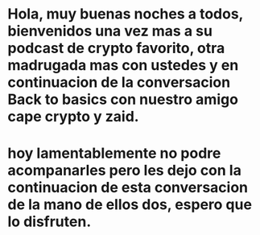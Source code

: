 # Hola, muy buenas noches a todos, bienvenidos una vez mas a su podcast de crypto favorito, otra madrugada mas con ustedes y en continuacion de la conversacion Back to basics con nuestro amigo cape crypto y zaid.

# hoy lamentablemente no podre acompanarles pero les dejo con la continuacion de esta conversacion de la mano de ellos dos, espero que lo disfruten.